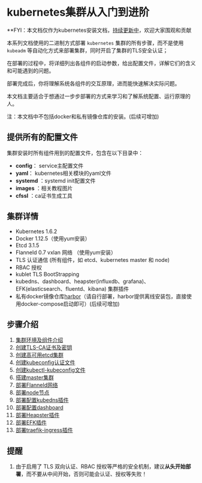 # kubernetes集群从入门到进阶

**FYI：本文档仅作为kubernetes安装文档，<u>持续更新中</u>，欢迎大家围观和贡献

本系列文档使用的二进制方式部署 `kubernetes` 集群的所有步骤，而不是使用 `kubeadm` 等自动化方式来部署集群，同时开启了集群的TLS安全认证；

在部署的过程中，将详细列出各组件的启动参数，给出配置文件，详解它们的含义和可能遇到的问题。

部署完成后，你将理解系统各组件的交互原理，进而能快速解决实际问题。

本文档主要适合于想通过一步步部署的方式来学习和了解系统配置、运行原理的人。


注：本文档中不包括docker和私有镜像仓库的安装。(后续可增加)

## 提供所有的配置文件

集群安装时所有组件用到的配置文件，包含在以下目录中：

- **config**： service主配置文件
- **yaml**： kubernetes相关模块的yaml文件
- **systemd** ：systemd init配置文件
- **images** ：相关教程图片
- **cfssl** ：ca证书生成工具
## 集群详情

+ Kubernetes 1.6.2
+ Docker  1.12.5（使用yum安装）
+ Etcd 3.1.5
+ Flanneld 0.7 vxlan 网络 （使用yum安装）
+ TLS 认证通信 (所有组件，如 etcd、kubernetes master 和 node)
+ RBAC 授权
+ kublet TLS BootStrapping
+ kubedns、dashboard、heapster(influxdb、grafana)、EFK(elasticsearch、fluentd、kibana) 集群插件
+ 私有docker镜像仓库[harbor](github.com/vmware/harbor)（请自行部署，harbor提供离线安装包，直接使用docker-compose启动即可）(后续可增加)

## 步骤介绍

1. [集群环境及组件介绍](01-集群环境及组件介绍.md)
2. [创建TLS-CA证书及密钥](02-创建TLS-CA证书及密钥.md)
3. [创建高可用etcd集群](03-创建高可用etcd集群.md)
4. [创建kubeconfig认证文件](04-创建kubeconfig认证文件.md)
5. [创建kubectl-kubeconfig文件](05-创建kubectl-kubeconfig文件.md)
6. [搭建master集群](06-搭建master集群.md)
7. [部署Flanneld网络](07-部署Flanneld网络.md)
8. [部署node节点](08-部署node节点].md)
9. [部署配置kubedns插件](09-部署配置kubedns插件.md)
10. [部署配置dashboard](10-部署配置dashboard.md)
11. [部署Heapster插件](11-部署Heapster插件.md)
12. [部署EFK插件](12-部署EFK插件.md)
13. [部署traefik-ingress插件](13-部署traefik-ingress插件.md)

## 提醒

1. 由于启用了 TLS 双向认证、RBAC 授权等严格的安全机制，建议**从头开始部署**，而不要从中间开始，否则可能会认证、授权等失败！


